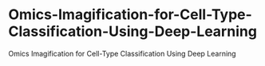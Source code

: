 # Omics-Imagification-for-Cell-Type-Classification-Using-Deep-Learning
Omics Imagification for Cell-Type Classification Using Deep Learning
